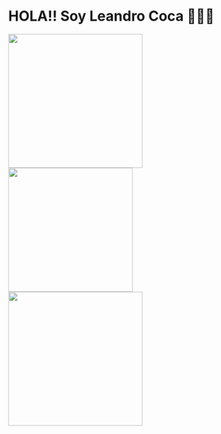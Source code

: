 # HOLA!! Soy Leandro Coca  👋👋👋

<span></span>
<span></span>

<div >
 
 <img  width="270px" src="https://media.giphy.com/media/LmNwrBhejkK9EFP504/giphy.gif">

 <img  width="250px" src="https://media.giphy.com/media/Rznz8HjrKQAOQ/giphy.gif">

 <img  width="270px" src="https://media.giphy.com/media/1HKaikaFqDt7i/giphy.gif">
 
 </div>
<!--
**LeanC100/LeanC100** is a ✨ _special_ ✨ repository because its `README.md` (this file) appears on your GitHub profile.



-->



